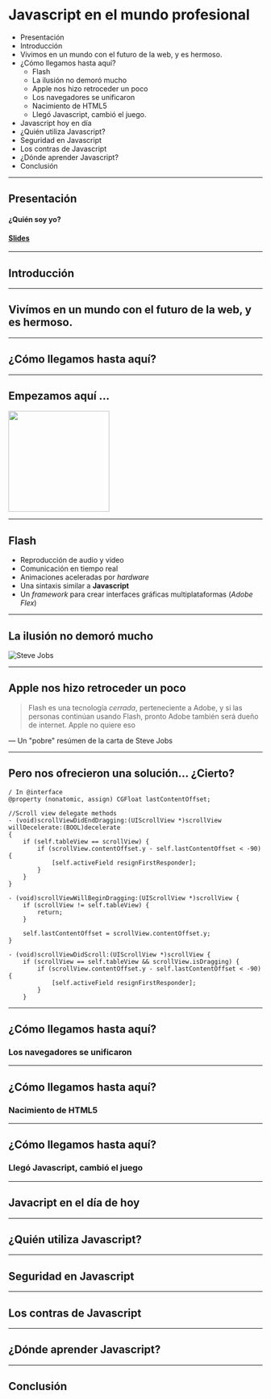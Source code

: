 # Javascript en el mundo profesional 
- Presentación
- Introducción
- Vivimos en un mundo con el futuro de la web, y es hermoso.
- ¿Cómo llegamos hasta aquí?
  * Flash
  * La ilusión no demoró mucho
  * Apple nos hizo retroceder un poco
  * Los navegadores se unificaron
  * Nacimiento de HTML5
  * Llegó Javascript, cambió el juego.
- Javascript hoy en día
- ¿Quién utiliza Javascript?
- Seguridad en Javascript
- Los contras de Javascript
- ¿Dónde aprender Javascript?
- Conclusión

---

## Presentación
#### ¿Quién soy yo?
#### [Slides](https://github.com/ErickAgrazal/javascript-in-the-real-world/blob/master/PITCHME.md)

---

## Introducción

---

## Vivímos en un mundo con el futuro de la web, y es hermoso.

---

## ¿Cómo llegamos hasta aquí?

---

Empezamos aquí ...
------------------

<img src="https://cdn.worldvectorlogo.com/logos/adobe-flash-player.svg" width="200" height="200" />

---

Flash
-----

- Reproducción de audio y video
- Comunicación en tiempo real
- Animaciones aceleradas por _hardware_
- Una sintaxis similar a **Javascript**
- Un *framework* para crear interfaces gráficas multiplataformas (*Adobe Flex*) 

---

La ilusión no demoró mucho
--------------------------

![Steve Jobs](https://qph.ec.quoracdn.net/main-qimg-2fd2f7529b33f1ccd1f95d62ad0a66e2-c "Imagen de Steve Jobs")

---

Apple nos hizo retroceder un poco
---------------------------------

>Flash es una tecnología *cerrada*, perteneciente a Adobe, y si las personas continúan usando Flash, pronto Adobe también será dueño de internet. Apple no quiere eso

— Un "pobre" resúmen de la carta de Steve Jobs


---

Pero nos ofrecieron una solución... ¿Cierto?
--------------------------------------------

```
/ In @interface
@property (nonatomic, assign) CGFloat lastContentOffset;

//Scroll view delegate methods
- (void)scrollViewDidEndDragging:(UIScrollView *)scrollView willDecelerate:(BOOL)decelerate
{
    if (self.tableView == scrollView) {
        if (scrollView.contentOffset.y - self.lastContentOffset < -90) {
            [self.activeField resignFirstResponder];
        }
    }
}

- (void)scrollViewWillBeginDragging:(UIScrollView *)scrollView {
    if (scrollView != self.tableView) {
        return;
    }

    self.lastContentOffset = scrollView.contentOffset.y;
}

- (void)scrollViewDidScroll:(UIScrollView *)scrollView {
    if (scrollView == self.tableView && scrollView.isDragging) {
        if (scrollView.contentOffset.y - self.lastContentOffset < -90) {
            [self.activeField resignFirstResponder];
        }
    }
```

---

## ¿Cómo llegamos hasta aquí?
### Los navegadores se unificaron

---

## ¿Cómo llegamos hasta aquí?
### Nacimiento de HTML5

---

## ¿Cómo llegamos hasta aquí?
### Llegó Javascript, cambió el juego

---

## Javacript en el día de hoy

---

## ¿Quién utiliza Javascript?

---

## Seguridad en Javascript

---

## Los contras de Javascript

---

## ¿Dónde aprender Javascript?

---

## Conclusión